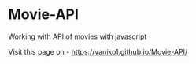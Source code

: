 # Movie-API
Working with API of movies with javascript


Visit this page on - https://vaniko1.github.io/Movie-API/
